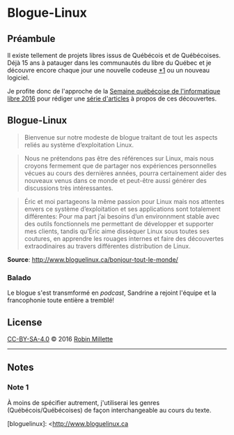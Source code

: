 # Blogue-Linux

## Préambule
Il existe tellement de projets libres issus de Québécois et de Québécoises.
Déjà 15 ans à patauger dans les communautés du libre du Québec et
je découvre encore chaque jour une nouvelle codeuse [*1][] ou un nouveau logiciel.

Je profite donc de l'approche de la
[Semaine québécoise de l'informatique libre 2016][SQIL] pour rédiger
une [série d'articles](.) à propos de ces découvertes.

## Blogue-Linux

>Bienvenue sur notre modeste de blogue traitant de tout les aspects reliés au système d’exploitation Linux.

>Nous ne prétendons pas être des références sur Linux, mais nous croyons fermement que de partager nos expériences personnelles vécues au cours des dernières années, pourra certainement aider des nouveaux venus dans ce monde et peut-être aussi générer des discussions très intéressantes.

>Éric et moi partageons la même passion pour Linux mais nos attentes envers ce système d’exploitation et ses applications sont totalement différentes: Pour ma part j’ai besoins d’un environnment stable avec des outils fonctionnels me permettant de développer et supporter mes clients, tandis qu’Éric aime disséquer Linux sous toutes ses coutures, en apprendre les rouages internes et faire des découvertes extraodinaires au travers différentes distribution de Linux.


**Source**: <http://www.bloguelinux.ca/bonjour-tout-le-monde/>

### Balado
Le blogue s'est transmformé en *podcast*, Sandrine a rejoint l'équipe
et la francophonie toute entière a tremblé!

## License
[CC-BY-SA-4.0][] © 2016 [Robin Millette][]

------

## Notes
### Note 1
À moins de spécifier autrement, j'utiliserai les genres (Québécois/Québécoises)
de façon interchangeable au cours du texte.

[*1]: #note-1
[SQIL]: <http://2016.sqil.info/>
[CC-BY-SA-4.0]: cc-by-sa.md
[Robin Millette]: <http://robin.millette.info/>
[bloguelinux]: <http://www.bloguelinux.ca
